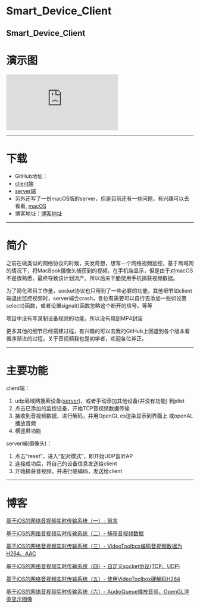 # Smart_Device_Client
Smart_Device_Client
----
# 演示图
![演示图](http://photo.blog.sina.com.cn/showpic.html#blogid=a5b943a20102yibo&url=http://album.sina.com.cn/pic/0032acoOzy7fPj3SedSf4)


----
# 下载
- GitHub地址：
- [client端](https://github.com/AmoAmoAmo/Smart_Device_Client)
- [server端](https://github.com/AmoAmoAmo/Smart_Device_Server)
- 另外还写了一份macOS版的server，但是目前还有一些问题，有兴趣可以去看看, [macOS](https://github.com/AmoAmoAmo/Server_Mac)
- 博客地址：[博客地址](http://blog.csdn.net/a997013919/article/details/78081115)



----
# 简介


之前在做类似的网络协议的时候，突发奇想，想写一个网络视频监控，基于局域网的情况下，将MacBook摄像头捕获到的视频，在手机端显示，但是由于对macOS不是很熟悉，最终导致该计划流产。所以后来干脆使用手机捕获视频数据。

为了简化项目工作量，socket协议也只用到了一些必要的功能，其他细节如client端退出监控视频时，server端会crash，各位有需要可以自行去添加一些如设置select()函数，或者设置signal()函数忽略这个断开的信号。等等

项目中没有写录制设备视频的功能，所以没有用到MP4封装

更多其他的细节已经搭建过程，有兴趣的可以去我的GitHub上回退到各个版本看循序渐进的过程。关于音视频我也是初学者，欢迎各位斧正。

----
# 主要功能
client端：

1. udp局域网搜索设备([server](http://note.youdao.com/))，或者手动添加其他设备(并没有功能) 到plist
2. 点击已添加的监控设备，开始TCP音视频数据传输
3. 接收到音视频数据，进行解码，并用OpenGL es渲染显示到界面上 或openAL播放音频
4. 横竖屏功能


server端(摄像头)：

1. 点击“reset”，进入“配对模式”，即开始UDP监听AP
2. 连接成功后，将自己的设备信息发送给client
3. 开始捕获音视频，并进行硬编码，发送给client

----
# 博客

[基于iOS的网络音视频实时传输系统（一）- 前言](http://blog.csdn.net/a997013919/article/details/78081115)

[基于iOS的网络音视频实时传输系统（二）- 捕获音视频数据](http://blog.csdn.net/a997013919/article/details/78089240)

[基于iOS的网络音视频实时传输系统（三）- VideoToolbox编码音视频数据为H264、AAC](http://blog.csdn.net/a997013919/article/details/78215515)

[基于iOS的网络音视频实时传输系统（四）- 自定义socket协议(TCP、UDP)](http://blog.csdn.net/a997013919/article/details/74085489)

[基于iOS的网络音视频实时传输系统（五）- 使用VideoToolbox硬解码H264](http://blog.csdn.net/a997013919/article/details/78215544)

[基于iOS的网络音视频实时传输系统（六）- AudioQueue播放音频，OpenGL渲染显示图像](http://blog.csdn.net/a997013919/article/details/78215581)

